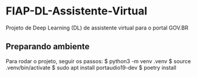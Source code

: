 # FIAP-DL-Assistente-Virtual
Projeto de Deep Learning (DL) de assistente virtual para o portal GOV.BR


## Preparando ambiente
Para rodar o projeto, seguir os passos:
$ python3 -m venv .venv
$ source .venv/bin/activate
$ sudo apt install portaudio19-dev
$ poetry install